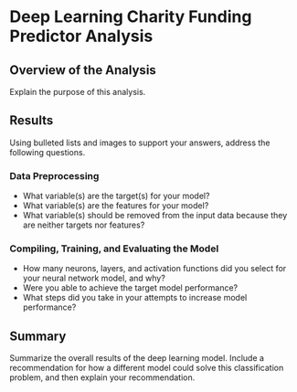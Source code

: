 # Deep Learning Charity Funding Predictor Analysis

## Overview of the Analysis

Explain the purpose of this analysis.

## Results

Using bulleted lists and images to support your answers, address the following questions.

### Data Preprocessing

- What variable(s) are the target(s) for your model?
- What variable(s) are the features for your model?
- What variable(s) should be removed from the input data because they are neither targets nor features?

### Compiling, Training, and Evaluating the Model

- How many neurons, layers, and activation functions did you select for your neural network model, and why?
- Were you able to achieve the target model performance?
- What steps did you take in your attempts to increase model performance?

## Summary

Summarize the overall results of the deep learning model. Include a recommendation for how a different model could solve this classification problem, and then explain your recommendation.
